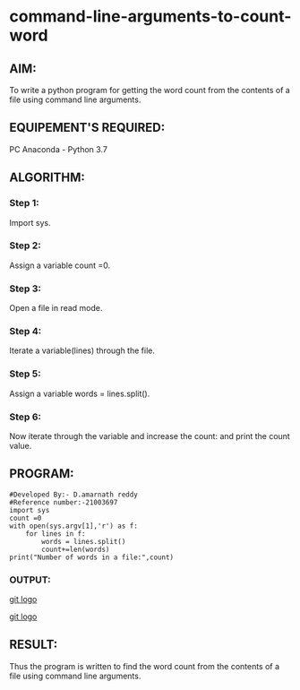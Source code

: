 # command-line-arguments-to-count-word
## AIM:
To write a python program for getting the word count from the contents of a file using command line arguments.
## EQUIPEMENT'S REQUIRED: 
PC
Anaconda - Python 3.7
## ALGORITHM: 
### Step 1:
Import sys.

### Step 2:
Assign a variable count =0.

### Step 3:
Open a file in read mode.

### Step 4:
Iterate a variable(lines) through the file.

### Step 5:
Assign a variable words = lines.split().

### Step 6:
Now iterate through the variable and increase the count: and print the count value.
## PROGRAM:
```
#Developed By:- D.amarnath reddy
#Reference number:-21003697
import sys
count =0
with open(sys.argv[1],'r') as f:
    for lines in f:
        words = lines.split()
        count+=len(words)
print("Number of words in a file:",count)  
```
### OUTPUT:
[git logo](h1.png)

[git logo](h2.png)
## RESULT:
Thus the program is written to find the word count from the contents of a file using command line arguments.
